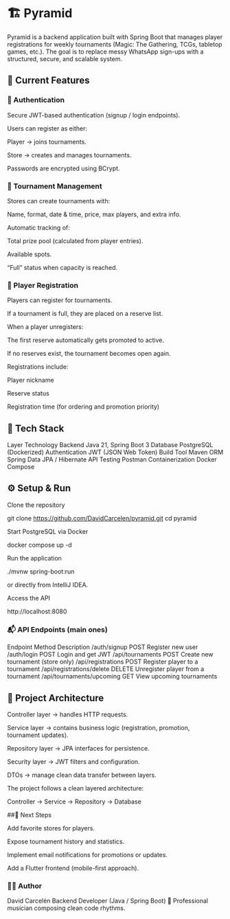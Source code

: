 # 🏗️ Pyramid

Pyramid is a backend application built with Spring Boot that manages player registrations for weekly tournaments (Magic: The Gathering, TCGs, tabletop games, etc.).
The goal is to replace messy WhatsApp sign-ups with a structured, secure, and scalable system.

## 🚀 Current Features
### 👤 Authentication

Secure JWT-based authentication (signup / login endpoints).

Users can register as either:

Player → joins tournaments.

Store → creates and manages tournaments.

Passwords are encrypted using BCrypt.

### 🧩 Tournament Management

Stores can create tournaments with:

Name, format, date & time, price, max players, and extra info.

Automatic tracking of:

Total prize pool (calculated from player entries).

Available spots.

“Full” status when capacity is reached.

### 📝 Player Registration

Players can register for tournaments.

If a tournament is full, they are placed on a reserve list.

When a player unregisters:

The first reserve automatically gets promoted to active.

If no reserves exist, the tournament becomes open again.

Registrations include:

Player nickname

Reserve status

Registration time (for ordering and promotion priority)

## 🧱 Tech Stack
Layer	Technology
Backend	Java 21, Spring Boot 3
Database	PostgreSQL (Dockerized)
Authentication	JWT (JSON Web Token)
Build Tool	Maven
ORM	Spring Data JPA / Hibernate
API Testing	Postman
Containerization	Docker Compose
## ⚙️ Setup & Run

Clone the repository

git clone https://github.com/DavidCarcelen/pyramid.git
cd pyramid


Start PostgreSQL via Docker

docker compose up -d


Run the application

./mvnw spring-boot:run


or directly from IntelliJ IDEA.

Access the API

http://localhost:8080

### 📬 API Endpoints (main ones)
Endpoint	Method	Description
/auth/signup	POST	Register new user
/auth/login	POST	Login and get JWT
/api/tournaments	POST	Create new tournament (store only)
/api/registrations	POST	Register player to a tournament
/api/registrations/delete	DELETE	Unregister player from a tournament
/api/tournaments/upcoming	GET	View upcoming tournaments
## 🧠 Project Architecture

Controller layer → handles HTTP requests.

Service layer → contains business logic (registration, promotion, tournament updates).

Repository layer → JPA interfaces for persistence.

Security layer → JWT filters and configuration.

DTOs → manage clean data transfer between layers.

The project follows a clean layered architecture:

Controller → Service → Repository → Database

##🔮 Next Steps

Add favorite stores for players.

Expose tournament history and statistics.

Implement email notifications for promotions or updates.

Add a Flutter frontend (mobile-first approach).

### 👨‍💻 Author

David Carcelén
Backend Developer (Java / Spring Boot)
🎸 Professional musician composing clean code rhythms.
